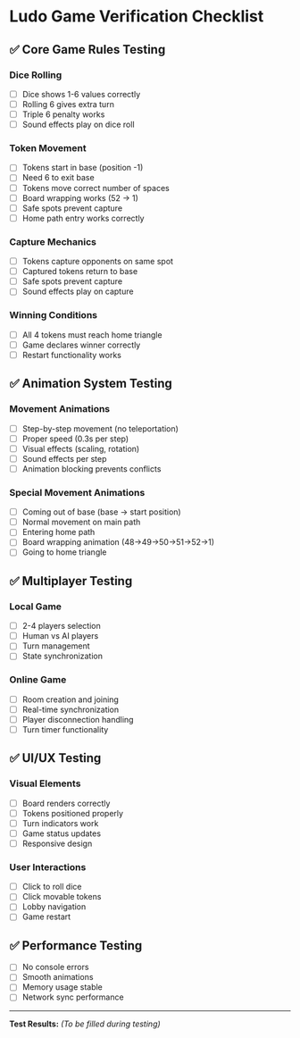 # Ludo Game Verification Checklist

## ✅ **Core Game Rules Testing**

### **Dice Rolling**
- [ ] Dice shows 1-6 values correctly
- [ ] Rolling 6 gives extra turn
- [ ] Triple 6 penalty works
- [ ] Sound effects play on dice roll

### **Token Movement**
- [ ] Tokens start in base (position -1)
- [ ] Need 6 to exit base
- [ ] Tokens move correct number of spaces
- [ ] Board wrapping works (52 → 1)
- [ ] Safe spots prevent capture
- [ ] Home path entry works correctly

### **Capture Mechanics**
- [ ] Tokens capture opponents on same spot
- [ ] Captured tokens return to base
- [ ] Safe spots prevent capture
- [ ] Sound effects play on capture

### **Winning Conditions**
- [ ] All 4 tokens must reach home triangle
- [ ] Game declares winner correctly
- [ ] Restart functionality works

## ✅ **Animation System Testing**

### **Movement Animations**
- [ ] Step-by-step movement (no teleportation)
- [ ] Proper speed (0.3s per step)
- [ ] Visual effects (scaling, rotation)
- [ ] Sound effects per step
- [ ] Animation blocking prevents conflicts

### **Special Movement Animations**
- [ ] Coming out of base (base → start position)
- [ ] Normal movement on main path
- [ ] Entering home path
- [ ] Board wrapping animation (48→49→50→51→52→1)
- [ ] Going to home triangle

## ✅ **Multiplayer Testing**

### **Local Game**
- [ ] 2-4 players selection
- [ ] Human vs AI players
- [ ] Turn management
- [ ] State synchronization

### **Online Game**
- [ ] Room creation and joining
- [ ] Real-time synchronization
- [ ] Player disconnection handling
- [ ] Turn timer functionality

## ✅ **UI/UX Testing**

### **Visual Elements**
- [ ] Board renders correctly
- [ ] Tokens positioned properly
- [ ] Turn indicators work
- [ ] Game status updates
- [ ] Responsive design

### **User Interactions**
- [ ] Click to roll dice
- [ ] Click movable tokens
- [ ] Lobby navigation
- [ ] Game restart

## ✅ **Performance Testing**
- [ ] No console errors
- [ ] Smooth animations
- [ ] Memory usage stable
- [ ] Network sync performance

---

**Test Results:** _(To be filled during testing)_
